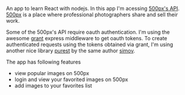 An app to learn React with nodejs. In this app I'm acessing [500px's API](https://github.com/500px/api-documentation). [500px](500px.com) is a place where professional photographers share and sell their work.

Some of the 500px's API require oauth authentication. I'm using the awesome [grant](https://github.com/simov/grant) express middleware to get oauth tokens. To create authenticated requests using the tokens obtained via grant, I'm using another nice library [purest](https://github.com/purestjs) by the same author [simov](https://simov.github.io/).

The app has following features
* view popular images on 500px
* login and view your favorited images on 500px
* add images to your favorites list
